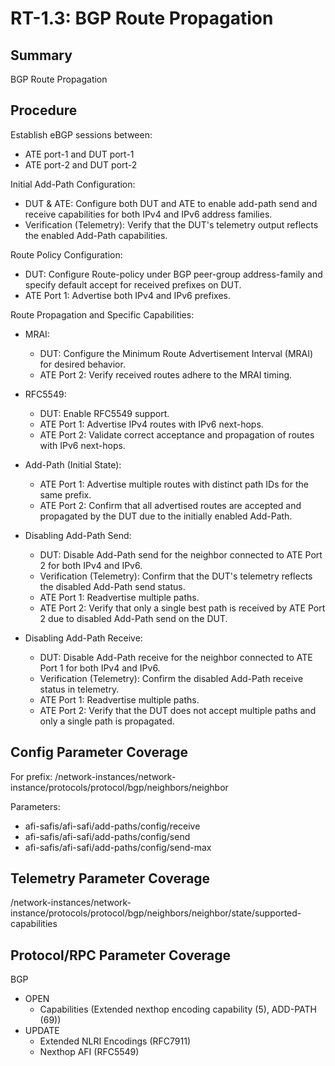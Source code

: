 # RT-1.3: BGP Route Propagation

## Summary

BGP Route Propagation

## Procedure

Establish eBGP sessions between:

*   ATE port-1 and DUT port-1
*   ATE port-2 and DUT port-2

Initial Add-Path Configuration:

*   DUT & ATE: Configure both DUT and ATE to enable add-path send and receive capabilities for both IPv4 and IPv6 address families.
*   Verification (Telemetry): Verify that the DUT's telemetry output reflects the enabled Add-Path capabilities.

Route Policy Configuration:

*   DUT: Configure Route-policy under BGP peer-group address-family and specify default accept for received prefixes on DUT.
*   ATE Port 1: Advertise both IPv4 and IPv6 prefixes.

Route Propagation and Specific Capabilities:

*   MRAI:
    *   DUT: Configure the Minimum Route Advertisement Interval (MRAI) for desired behavior.
    *   ATE Port 2: Verify received routes adhere to the MRAI timing.

*   RFC5549:
    *   DUT: Enable RFC5549 support.
    *   ATE Port 1: Advertise IPv4 routes with IPv6 next-hops.
    *   ATE Port 2: Validate correct acceptance and propagation of routes with IPv6 next-hops.

*   Add-Path (Initial State):
    *   ATE Port 1: Advertise multiple routes with distinct path IDs for the same prefix.
    *   ATE Port 2: Confirm that all advertised routes are accepted and propagated by the DUT due to the initially enabled Add-Path.

*   Disabling Add-Path Send:
    *   DUT: Disable Add-Path send for the neighbor connected to ATE Port 2 for both IPv4 and IPv6.
    *   Verification (Telemetry): Confirm that the DUT's telemetry reflects the disabled Add-Path send status.
    *   ATE Port 1: Readvertise multiple paths.
    *   ATE Port 2: Verify that only a single best path is received by ATE Port 2 due to disabled Add-Path send on the DUT.

*   Disabling Add-Path Receive:

    *   DUT: Disable Add-Path receive for the neighbor connected to ATE Port 1 for both IPv4 and IPv6.
    *   Verification (Telemetry): Confirm the disabled Add-Path receive status in telemetry.
    *   ATE Port 1: Readvertise multiple paths.
    *   ATE Port 2: Verify that the DUT does not accept multiple paths and only a single path is propagated.

## Config Parameter Coverage

For prefix:
/network-instances/network-instance/protocols/protocol/bgp/neighbors/neighbor

Parameters:

*   afi-safis/afi-safi/add-paths/config/receive
*   afi-safis/afi-safi/add-paths/config/send
*   afi-safis/afi-safi/add-paths/config/send-max

## Telemetry Parameter Coverage

/network-instances/network-instance/protocols/protocol/bgp/neighbors/neighbor/state/supported-capabilities

## Protocol/RPC Parameter Coverage

BGP

*   OPEN
    *   Capabilities (Extended nexthop encoding capability (5), ADD-PATH (69))
*   UPDATE
    *   Extended NLRI Encodings (RFC7911)
    *   Nexthop AFI (RFC5549)
